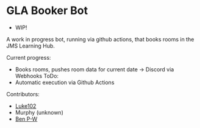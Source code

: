 # GLA Booker Bot
- WIP!

A work in progress bot, running via github actions, that books rooms in the JMS Learning Hub.

Current progress:
- Books rooms, pushes room data for current date -> Discord via Webhooks
ToDo:
- Automatic execution via Github Actions

Contributors:
- [Luke102](https://github.com/lukeo102)
- Murphy (unknown)
- [Ben P-W](https://vyrz.dev)
